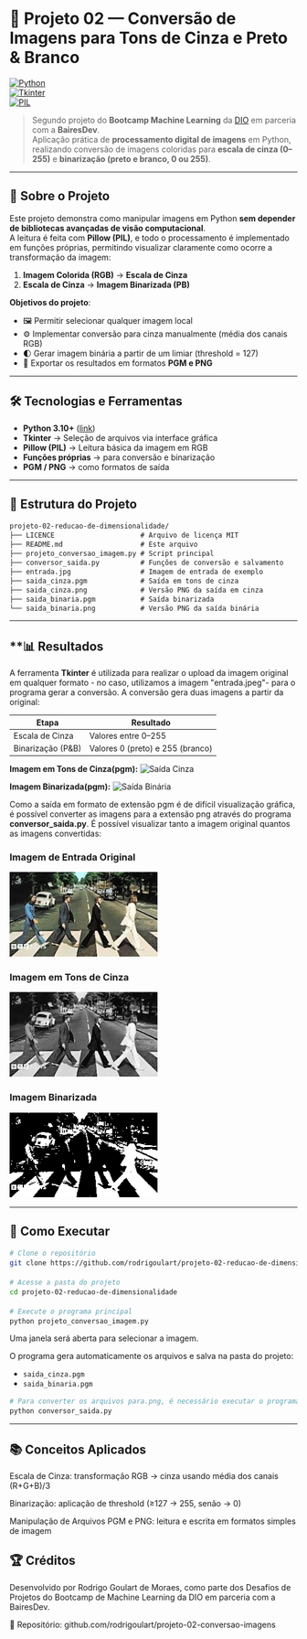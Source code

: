 # 🎨 Projeto 02 — Conversão de Imagens para Tons de Cinza e Preto & Branco  

[![Python](https://img.shields.io/badge/Python-3.10+-blue?logo=python)](https://www.python.org/)  
[![Tkinter](https://img.shields.io/badge/Tkinter-Interface-lightgrey?logo=python)](https://docs.python.org/3/library/tkinter.html)  
[![PIL](https://img.shields.io/badge/Pillow-Leitura%20de%20imagens-green?logo=python)](https://pillow.readthedocs.io/en/stable/)  

> Segundo projeto do **Bootcamp Machine Learning** da [DIO](https://www.dio.me/) em parceria com a **BairesDev**.  
> Aplicação prática de **processamento digital de imagens** em Python, realizando conversão de imagens coloridas para **escala de cinza (0–255)** e **binarização (preto e branco, 0 ou 255)**.  

---

## **📌 Sobre o Projeto**  

Este projeto demonstra como manipular imagens em Python **sem depender de bibliotecas avançadas de visão computacional**.  
A leitura é feita com **Pillow (PIL)**, e todo o processamento é implementado em funções próprias, permitindo visualizar claramente como ocorre a transformação da imagem:  

1. **Imagem Colorida (RGB)** → **Escala de Cinza**  
2. **Escala de Cinza** → **Imagem Binarizada (PB)**  

**Objetivos do projeto**:  
- 🖼️ Permitir selecionar qualquer imagem local  
- ⚙️ Implementar conversão para cinza manualmente (média dos canais RGB)  
- 🌓 Gerar imagem binária a partir de um limiar (threshold = 127)  
- 💾 Exportar os resultados em formatos **PGM e PNG**  

---

## **🛠️ Tecnologias e Ferramentas**  

- **Python 3.10+** ([link](https://www.python.org/))  
- **Tkinter** → Seleção de arquivos via interface gráfica  
- **Pillow (PIL)** → Leitura básica da imagem em RGB  
- **Funções próprias** → para conversão e binarização  
- **PGM / PNG** → como formatos de saída  

---

## **📂 Estrutura do Projeto**  

```text
projeto-02-reducao-de-dimensionalidade/
├── LICENCE                     # Arquivo de licença MIT
├── README.md                   # Este arquivo
├── projeto_conversao_imagem.py # Script principal
├── conversor_saida.py          # Funções de conversão e salvamento
├── entrada.jpg                 # Imagem de entrada de exemplo
├── saida_cinza.pgm             # Saída em tons de cinza
├── saida_cinza.png             # Versão PNG da saída em cinza
├── saida_binaria.pgm           # Saída binarizada
└── saida_binaria.png           # Versão PNG da saída binária
```

---

## **📊 Resultados

A ferramenta **Tkinter** é utilizada para realizar o upload da imagem original em qualquer formato - no caso, utilizamos a imagem "entrada.jpeg"- para o programa gerar a conversão.
A conversão gera duas imagens a partir da original:

| Etapa              | Resultado                        |
| ------------------ | -------------------------------- |
| Escala de Cinza    | Valores entre 0–255              |
| Binarização (P\&B) | Valores 0 (preto) e 255 (branco) |

**Imagem em Tons de Cinza(pgm):** 
![Saída Cinza](saida_cinza.pgm)

**Imagem Binarizada(pgm):** 
![Saída Binária](saida_binaria.pgm)

Como a saída em formato de extensão pgm é de difícil visualização gráfica, é possível converter as imagens para a extensão png através do programa **conversor_saida.py**.
É possível visualizar tanto a imagem original quantos as imagens convertidas:

### Imagem de Entrada Original
![](entrada.jpg)

### Imagem em Tons de Cinza
![](saida_cinza.png)

### Imagem Binarizada
![](saida_binaria.png)

---

## 🚀 Como Executar

```bash
# Clone o repositório
git clone https://github.com/rodrigoulart/projeto-02-reducao-de-dimensionalidade.git

# Acesse a pasta do projeto
cd projeto-02-reducao-de-dimensionalidade

# Execute o programa principal
python projeto_conversao_imagem.py
```
Uma janela será aberta para selecionar a imagem.

O programa gera automaticamente os arquivos e salva na pasta do projeto:
- `saida_cinza.pgm`
- `saida_binaria.pgm`

```bash
# Para converter os arquivos para.png, é necessário executar o programa de conversão de saída
python conversor_saida.py
```

---

## 📚 Conceitos Aplicados

Escala de Cinza: transformação RGB → cinza usando média dos canais (R+G+B)/3

Binarização: aplicação de threshold (≥127 → 255, senão → 0)

Manipulação de Arquivos PGM e PNG: leitura e escrita em formatos simples de imagem

## 🏆 Créditos

Desenvolvido por Rodrigo Goulart de Moraes, como parte dos Desafios de Projetos do Bootcamp de Machine Learning da DIO em parceria com a BairesDev. 

📎 Repositório: github.com/rodrigoulart/projeto-02-conversao-imagens


